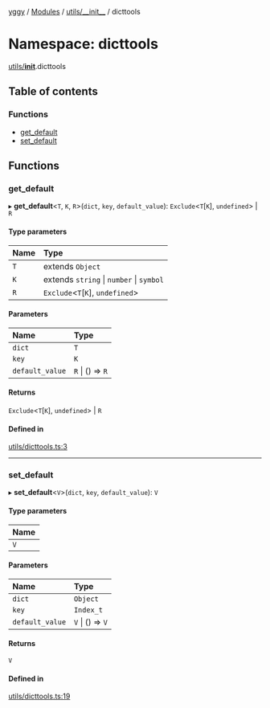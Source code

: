 [yggy](../README.md) / [Modules](../modules.md) / [utils/\_\_init\_\_](utils___init__.md) / dicttools

# Namespace: dicttools

[utils/__init__](utils___init__.md).dicttools

## Table of contents

### Functions

- [get\_default](utils___init__.dicttools.md#get_default)
- [set\_default](utils___init__.dicttools.md#set_default)

## Functions

### get\_default

▸ **get_default**<`T`, `K`, `R`\>(`dict`, `key`, `default_value`): `Exclude`<`T`[`K`], `undefined`\> \| `R`

#### Type parameters

| Name | Type |
| :------ | :------ |
| `T` | extends `Object` |
| `K` | extends `string` \| `number` \| `symbol` |
| `R` | `Exclude`<`T`[`K`], `undefined`\> |

#### Parameters

| Name | Type |
| :------ | :------ |
| `dict` | `T` |
| `key` | `K` |
| `default_value` | `R` \| () => `R` |

#### Returns

`Exclude`<`T`[`K`], `undefined`\> \| `R`

#### Defined in

[utils/dicttools.ts:3](https://github.com/Aldlevine/yggy/blob/379e698/src/utils/dicttools.ts#L3)

___

### set\_default

▸ **set_default**<`V`\>(`dict`, `key`, `default_value`): `V`

#### Type parameters

| Name |
| :------ |
| `V` |

#### Parameters

| Name | Type |
| :------ | :------ |
| `dict` | `Object` |
| `key` | `Index_t` |
| `default_value` | `V` \| () => `V` |

#### Returns

`V`

#### Defined in

[utils/dicttools.ts:19](https://github.com/Aldlevine/yggy/blob/379e698/src/utils/dicttools.ts#L19)
